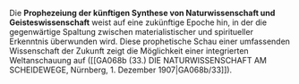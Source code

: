 
Die **Prophezeiung der künftigen Synthese von Naturwissenschaft und Geisteswissenschaft** weist auf eine zukünftige Epoche hin, in der die gegenwärtige Spaltung zwischen materialistischer und spiritueller Erkenntnis überwunden wird. Diese prophetische Schau einer umfassenden Wissenschaft der Zukunft zeigt die Möglichkeit einer integrierten Weltanschauung auf ([[GA068b (33.) DIE NATURWISSENSCHAFT AM SCHEIDEWEGE, Nürnberg, 1. Dezember 1907|GA068b/33]]).
